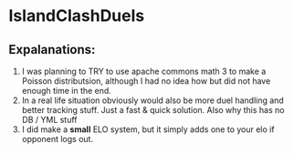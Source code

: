 # IslandClashDuels

## Expalanations:
1. I was planning to TRY to use apache commons math 3 to make a Poisson distributsion, although I had no idea how but did not have enough time in the end.
2. In a real life situation obviously would also be more duel handling and better tracking stuff. Just a fast & quick solution. Also why this has no DB / YML stuff
3. I did make a **small** ELO system, but it simply adds one to your elo if opponent logs out.
